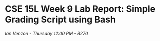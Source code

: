 # CSE 15L Week 9 Lab Report: Simple Grading Script using Bash

*Ian Venzon - Thursday 12:00 PM - B270*
